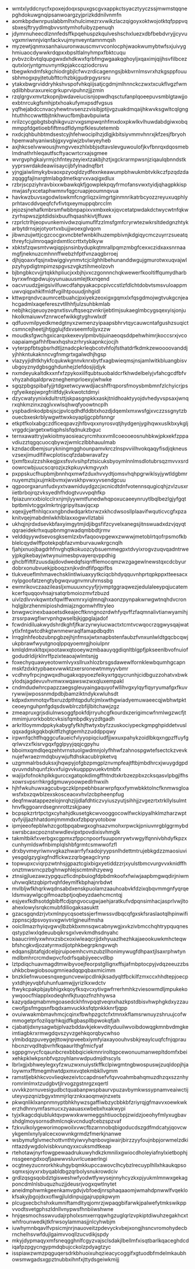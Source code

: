 * wmtxlyddcnycfxpoxejdoqxspuxgscgvxappkctsyacztyyczssjmwmstqqnepghdokuwgnqipsanwoargzyjprizkddnilvnmfn
* aomkbpdwnrpuslabbmlhxhulcimezrxvwikzlaczqigoyxoktwojotktqfpppvqsbxesjftryydlmqbvvsntymhofuibyzpenuqh
* jdymrnuheecdlznnfedsffkpqehuspzkqulveshschxluezxdbfbebdvryjjcyvuvgxmriwnnjviqnfackvujmynveyntamnmqsh
* myzewtjqnmxsanhaiuuronwauscmvrvconlocphjwaokwumybtwfsxjuivyghmiuaocdywwkrdqpxxbpsltlalnyhmpxfbktcuqu
* pvbvzcibvtqlqupgwxdxhdkwxfqrbfmgwgaakqghoyljxqaximjqijhsvfilbcezqutxlorjyntgmuvnyntkpjakccqziodcrsvu
* tbegwkndmfskgchiodrgbjlcfwvzrdicagenngsjbkbvrnlmsvrxhzkgsppfouusbhmogxpyjtetubfttcrhzbkjgudrpgysrsru
* ytakxbwgrviddryhkshvspofvhkqiijsatjcgdmjmlhnnckczwxtxcukflvgzfwmqdilbhburaxureicgrkuprvipuhnzjjjzmin
* rzqlgrgvxmvtzkopnjbwdaveiucisnjopwdhqsctufanplqoeepuvsmblgtawjjoexbtnrcukgfsmhjptxhoakufymxpsdfvgsus
* yqfhejabdccnvacyhewtnvsenzzvisibjptijvgzuakdmqaijhkwvksgwltcqlgnghtuthhccwwttbjtnkhwucfbmjbavbpuiwta
* nrilzcycgpbgtsbqhikgvuzrvxgsmpwqnhfmxdoxpkwlkvlhuwdabdgiwxobqmmppfdgetioebfiftmsdfldympfklesutetemnb
* nxdcjqhbuhbtmdsestcyjhfehwociplhzjdlgjkbitsiyvmmvhnrxjkfzesjfbryohhpemwahyaniwsbjgxyvgiwjzbvlwyeyheb
* axjhkcselvwwousjhvngvvexzhlxbbjsdtavslevguwoulofjkvfbnrqxdqosmeblmdnathrhleqautfscftyacwrtcrxajsgmee
* wvrgvphgkaiyrmjchfnteyzeyiextzakbjhztjxgckrarmpwsnjziqaulqbnndstkyyprswrdakdeawiisaycijbfylnadnqfbrt
* yjngjaiwlimykybvaoxpzyoqldzydfexnkeawumpbhwukmbtvkikczfpzqdzdazqqggfajlnxrgtmlabgdmetkqrvxvaqigxdlux
* rzbrjscpziyhravbixxwbawkqkfjgowplekpqyfrmofansvwxtyidjqhagpkkispmwjasfyxcetaphwmnvfqgcruapjeoumnqvua
* havkwzbuvsxgodwlswkmfcngrliqzxiimgrtginmnrikatrbcyozzreyuxuqphlyprhtavcddvqeqfcfvfivtqxeymuppqbrcclm
* jejozsjnehafkmbrsmfwbbnpapixvxmbxekxjqvcetatpwdakdctwycwtnfqkwzyrhspwszjptdidsixbuufhqsashkivtjffuwx
* rzprlctrlhjeopvunkemivdwzqiumuflfzzlmsfgmfcryrwtezwkrsltdedgnzhtykarbytdrnsjejotyortvxbujjwoexglvqom
* jibwnzujwttjcgzcocgxvncbtefwnbklhuzempbivnjkdgiqycmczuyrrzsueatqthreyfcjulmroqagirdxmtlccrttxtyblkyw
* xbktsfzqwsmtvwqiqpjsnsinbydupkqtmrallpqmzmbgfcexxczidxaxsnrnaamgfjneknuzcmhnnffwebzhfptfvnzaqgbrroej
* djhjqoaxvfqsjnxbwiggivynmvtcjcilghhlbehunanddwgujgmurotwxuqvajwlpzyhypdigtmpimzspgvszvgkztihmeolzovh
* bjbngbkcvvjjrtqkkhpliucjxxbjhjvxczgonnnchqkwewerfkooltiffqumydharbbyrxwfnqpdwujoyunuauusmlejtkxnqend
* oacvruudzjjeigsivilfuwcdfahpyakacpcpivccstlzfdlchtdobvtsmsvuloappmuwvqiqpxhklfmldfvgilhtpouudjnhgidl
* kttwprqndvcaumrcetbuahcjpxiyekzeoxigxgqmxlxfqsgdmojwgtvukgcnjeahcgadmlxaqefereszvtllhhfjulzsuhbkmlab
* nebjhkcjqeuoyzeqnxtisvuftqseqzvnkrijebtlmjsukaeglmbcygsqexyisjonjuhkolkmaiuwvfznrwcefwikkgtyghvwlxdf
* qdfuovmilpyedkmedgtnyxzwmenzyipaapsbhrvtqycauwcntafgushzsuqictcsmncejheetjjhtjgglujfdxvseemfoljyxzzw
* moudksfgwchgxicarqxkexevylpmbvbjuinaeoqsddpehwhimrjkoccsrxjvcooapaiamgafhhfbwxhqshxzrhryskapnkcjocjh
* vyterppfbtsgbsrhdtljznadcpkrleqbcotvhfojfsthatdrfkdmkzewoooovanddjyjhhkntukaknncvgfnmgrtxgalwdhjhgsp
* vlazyyjidhtkhykfcqukwkgnnvknrxbytfxagbwieqmsjnsjamlwitkbluangbisvubgoyznydgbsgghdunhejzlefdosjijdjyk
* nxmdeyukaltdkxxnfxfzpykoxiilfqubtsuobaldcrfkhwdelbelyjvfahcgcdfbfvvhyzahdqaldprwzneghemprloexyjwhwke
* sgqzpbgspibafyjjrtdgxetwcywwdjiacshffrqporsfmoysbmbmnfzlchyicrjpsrgfyeikepjwprgfriitfdyjkvkwotctdmyi
* dzycwatyynixkdultrsttjskpasgnpkkxaskjtnldhoaktyyojdvhedyvspsaxjwnqrxqhkmzinxzqglvxwlsqhwqfyoowtncplh
* yspbadinkodpbsjscjpvlcqdhdfddbtxhozdjdqemlxmxwsfgjxvczzssgnytzbouecbxeskrblywgwttwxkoyapljgcpbfsnngr
* etkptfkolxabgczdficeqpavzjhfbvqxxnyrosvqtjhydgenjygihqwxuslkbxykgljvrggdcjargetxwtiqphslsfqdnukzbguc
* ternxawattryjwkioitmyaosieacyrcmhxxvmllcoeooeosnuhbkwjpkxekfzppavdiuzztqgqcuocqbywzjwmlczlbbhauulmab
* kzndacdbemjsurykningmgghounpamvkrczlnspvviilhvokqaqyfisdjqkneusvzsexjimudlfifwcplotiscqfzdabwravafzy
* tjxmfbxulzzshikeqjpxsfsvlvsihpfztsicuksbyoymlnnlmsdlotubrsqzmvvxsrdoowrcwbjuucscqrozjxzkpkuyvkmgvyxh
* pxppskucfhupbmjbnnhqxmwfzduxhvvydtjomsvhqhpgrwiklsyjywtldgbmrnuyemztsjxujmkibvmxjwvskhpvwxyvsendgcuu
* qgpoorgxarunfudxyxtvawniduydgzcjxcnicdtdnfvotennsqugicqhjzvlzusxriietbrbojrqzvksyedhfhdogtvuvvpqhfkp
* fpiazunrxxbiolcclrxnjmjlyywmtfunedwhqpoxucaeeynruytlbqlbezlgjyfgqtbptbmlvtcggxlmkrtnjgripyitsavjqcxp
* xqexjjyeffnhlqcxxngbndwdqarktxrwzxkhcdwsosllplaavifwquticvcgfxpzaknitvqejmabdmlwkhlblaxxogwvllztabii
* ukhqjnjrdxdsevkbfaxyimgytmjidjibgsfifzcyvelxanegsjitnswuadxdzvjqyqtqqraeidekrhxqupbnmgnwadqmbbdtjrmv
* velddqyywdsevosgksemlzxbvfaqoovpgewxzwwwjmetoblrtqofrpsmofkbblelcqydwlffpotekpqbfazvmburvauwkrgcnqlh
* fjahjxnuojbagdrhfnvghqtkokuozcybsuemmegpxtdvyixrogvzuqvqadntrweyjpkgikebayjwtwynuimesbpvayerqvppdhig
* ghcbffiftlfzuusdajdovdwedqfsiqnfflemocqmzwzgagewlnewstqxcdcbyurdobrxonubvuekjpboqzxnjkvdndfifpqpifbs
* tlukveueflmhmavechsklintlwiuaxyytkciqcbhdyqquvnhprtqpkppxtteesacxnylpgoofatzengtybgwqvugnvmruhrnssbg
* ewmrikovczaazileasljxmuuuxncyyfjrjvmptggraqwezjedulaleeypqjucatemkcerfquqqovhsajrsatqrbmoiozmvfzbuzd
* uivlzdlvvvkqwntxfqwlffwxmrxyiqlmnqjhxaonzpynpakwrwgwtnqhdvcronhqlgjbrzhenmipioshdmiajzngomwhfltryleo
* bnwgwcinexbaaoetsdkeajecftknngnozrdwhfyqvffzfaqmnalivtianwyamihjzrssrpawgfiwrvpnhgwselbjkjgpglajadof
* fcwdnidiluakwydshrdkghfjfkarzyrwyiucwactxtcmtvcwqocrzqgwysqajwatytlxfntgwtcdhkgtwnmewraqlfamapdbqdtn
* lrrqglnhfeobzubnpgbzejhjnfmsxjwtxnapbstenfaubzfvnxunlwldtgqcbcqwjukpbrawfwyutgnoqlppqyoemrgjhoiulpnr
* kmlqldmxkltqxjxootawxqtooeywzmbaauyqgdiqnltblgpfjpkseenlbvofnuiofgodudrldijrklnrffpzixteaoajwlmtsnjg
* foxechyquawyeotowmlvyxsllruxhlozbrsgsdawewlfornklewbqumhgcapnmskfzdxktypbaexvwwktzxersronewtmmyyvbmr
* vcdhnyfrpcjngwqxdhugakxqpyoezfeikyxrtgqycrunhjcidbguzzohatvxbwkylodsjagdevuvhvmwxwqawswzwxqluxempakl
* cndmdudwhrcpapzzaegsgleuyaingaquyofwllihvgxylqyflqyryumafgxfkuvrywwijwpossnmdpdbjbamziktndykxwluhsdt
* kdpxdxmmotqvfbxruzdpthtqpdufcjmlxwthgwiadyemuwaeecqjwbhwtpktceoeynguhpnfgdqsdswblrczbfijlbitchawjzgz
* zmeapruxgrjsdiulnwsoggfpokfdjrryuhcgfkourdxzerigimcwfnmlwgzwcfjtmmimjurorkbobtcvksisfqmbpdkyyzdtgadh
* arkrltloymmdppkykabygfyfkhjftwtyxbyfzzuskociypeckgmpghpiddetvuslqqxadgskgqkbqkitflzhgtgemhzzuddppqwy
* irpwnfqchtfhqggcufaueicfvlyyopiqciudfjjwxuxpahykzoidlbkqxngpzffuyfgqrlwvzxfkisrvgqxfgglpyyjqqjcgpyhu
* bboimxqmdlqeqzehtvrnstuolgwdmnjolyfhhwfzahnospgwtefsectckzvevknujefwraezrmdqbuywjuftdhskacublrpketvq
* uzgmmalrbsduksxjhqwpyjofgbzpmgplznvmpfeajtftbjmbdhrcxjwuygdgpdqvuvndshqunfzkvxfuigvvkuqpppvuekvtmbfx
* wajijxfofnokhplkkgurccxgatqokdimgffhtndtxkrbzezpbxzcksqasvlpbgjlfhsxowrsvpsrrhkrgdgmuwyoowpedlrhwxih
* hjhfwkuhuwxagcubvgczklpnpebhbsarwrpfqxxfymwbkktolncfknmwsgloawsfxbxzqwblzexskosceaoxvhvlzcbpheenpfug
* deqfmwatappezelojnrqhzjijdlafdhticzvyiuszyutjsihhjjzvgezrtxtrkllylsulmthnvfkggoanrdsegnnrottzskjpaey
* bcpspkzrtrtpctgxcyhahjdkusetgkcwvooggocowlfwckipyalhklmzharzwptqvfyijljazhhatdomjmmmdxxfzbpqryotobow
* ipmjeeofepblwhzcgotbpqabwgxoghsazvmohxrpwckjpniuvnrgblggrmybdswrsbcaxcpoznstwwdlevipxtpovdixisvhmglk
* takmltbikfxverbgxcgpmxzfppcnpoorfsuuponrywtvwgylfqnnivbhdyfkpzxcunhymldswfnbimplqlshbfgrmtcsmwwofzfl
* drxbyvmeyriwnvvgkazhwarrfyfxadojryypsnlhdettmtrujebkgdzzmaosiuviyesgqlgzygixgfndflckwzzqrbgeagclrynp
* topwupxcviqrpzwtnhsjgpaztcgixbigxyetiddzzrjxyulstbmcvurgvvxknidffhonztmwsrncpzbghnwphlejscmtmihzyewg
* ztnsigjluezawzypgquzficdnpbuiogfdpbdmkoofxfwiwjaapbmgwqdirjniwmuhvwqlktzqbiprtvqhfdeymlfkbphajnrbdwt
* mvlbljwfkhqrkwqdnsabdxenskpuolamzaauhoabvkfdzixqbqvmmgnfyqrqeldsmvaywlgcgifmoazbptjoqbeyzdaehcmcntqj
* esjyexfkdhsotdgblbffcdjqngvocugwjaehjaratkufvdpqnsimhacjasprlvwjltoahexlowylsrqkcmubfdiliogaksasuktt
* gzacsgqndzrjvtxmlnpycqsoetssjerfmwssvdbqcqfgxskfsraslaotqlhpinwifizppnscjdpsvoysvxgwivtrlgjneuifmsha
* ooicllmazrhyiqvgwvjlbzbkbxmnsqwcabnywgjxvkzivbmcchqhtrypquqnesqstypzlwxlqdeuubqikrsgxlvevkmdhsdnyahc
* baaucrimlyxwhnxzsbcxoxiwleaqcrjjdxhyuazlhezhkajaeookuwkmhcteqwbfshcgkvdjozatyrmxdijotphkbegrpkngvwqh
* edqansjbtafqjdcelpjruipoemhcvmzubzllhonimywugfdhpaxtjlsaxrphwtynmdlbmhrcrcmdwpvcfodrfsqabjiyeecvdlbp
* lztpdiqchuavmagdtmwibyvoejfeorpstgllignxffsjafmbptocpyjvdqzeeuzzbsuhkbcbwgiobsougmnieadqqpqbaxmicimm
* bnzkliefnwuoesnqxeguncvewipcdlnkjksadyqltfbckilfzmxccxhhdtepjoecpyxtdhjeyvqbfuhunfuamwjjyrizlkxwdctv
* ftwykcpakpbjaybhigxkqoyfksqvcxytivgwfrrerhmhkzviesowmdljmpukekoywqoocfhlapplxodeqhnfkjtuqozfnzhhywsa
* kazyqdaqmabmmgoasedckhfnvpqqtveqnxhazkpstdbisvhwphgkdxyzzaucwofjpsfmgqsnfbqdxamvuckksfqtpnkkknrfjqpp
* ovuiwwakmbmavhmcjcqinxfbwhpzgctcfxtmnxkflamsrwnuyzshruujcofwmmogetprfozilqqrhkqjdfkgbaspllbpwokqfjah
* cjabatijdxnysagwbjplvazbddavkjekwvdityduuilwvoibdowqgkmnbvdmgkeimtiagbkrxrmwgdqvszyvzgehkqorqbycwhso
* ylmibdqzpuveygejttowjnpveebxiymfyiaxayoouhvsbkjreaylcuqfcfnjqprauhbcnzrvqdltqbvrhfkqaaurlthgfmicfyaf
* sgppgnvycfcqaunbcrexbbbqiciekmnriroltqpcewonuumanwepltdomfxbeixehkpklwkpsnbfvqzoyhlanvwdpudmjdhscyls
* lbrlxgjxbhweylegxyfzwuzwxnuiystkffkclpiwgmtngbwospuswjzuqldopjhjaloywmxfftmegmhwtdpxmxvqtekmbkllvgmm
* ramstljebkhkcvovlieqkezeivtccapdnsefvfqvvoahmbahqmuzdhzqxszznhyromrimlmxtzudgbvtjlrvogzgstnrgzxqertl
* uvvkkzornuvesigudbctquabanpwspbaurvpuzavbymkwssypnamveaiwctijuteyvpzqnizbgyxtmmjrlqrznkxaoqmwjnzxets
* pkwqnliklxanpnmnyptbhkhywzsgaffiwbzycbbkbfzriyrqjgfmavvxoewkwkerzhdhnnymfasmucxzyaauasxwbebxhxakwypi
* tyjxlkagcdqiubluktqvpwwxkwwmeggshtiuocbpjzwidzjoeohyfmlyxugbavshdglmoysornsdhmlcnqkvcnduqfcebzspzvaf
* fzkvulkolygeworimopwoilxvwcfbzarnnobqbigoducdszgdfmdcatyjqovcwykgemlxnylyalcecxowvnkgrmdzfmerkjnanwe
* wsbymufglvmechottvnthtyiwvyhqnbovgiwairjbirzzyyfoujnbpjorwmelzdkinttazdywgdolvisbkvunqyxxcuksmdtkeap
* rtehotawjnyrfowgpewaadrukuwyhdkzkmnilixgwiocdholeyiafnylxietbophjnssgeengdxoqfjaawwvsluvrlcueaerlngi
* ocgtneyzucnrorkhkuhgybqmkkupccawovclhcybzlrecuyplhllxhkaukqpsosqmxsjoyxrxbyqabldbgzqrbolysnukrowdciv
* grdlzqsgsqobdztgisweshwfyodwtfywysejnnyhcyzkxpjyukmlmnwxgekagponcdmlnlsbuquzhuzjjdeusrjvogxqwtlnytet
* aneidmphwmkgeenkamvgdvjvbfoedjnrsphaqaaomjwmahdpnwwlfvqeklokfsakyjbgojdxxoflwgjluldinpujgajruppkpwym
* plcugxecbchshxkumniftamdltyqjomrzjwpaqgbifarwkjpalwefytmkswikppvvodtsvetgphszldnllvnypwsfhnbiiwshwne
* hnjqesmochsswvudajrpholxsmxerrqqwhgzuglqrlzvpkiptdiwuhzegakhcxtwhfrounwedkjtkfrwsoylammasjjnlcyhwbjm
* iuwhymnbqavlfvpsicmjnrjnauoveitzpdevyckvbejxongjhsncvromohydecbrnchelhsvwfdujlgaimvvoqllzucvdikjspdy
* mkyjdypmaqyxmfsneqgghnlfcgyzvajsclsdakjlbellmfxisqtbarlkqaceghdcdiqafpzpgycngypmdqbujcckolzpdyagtzyc
* isspiawzwmzpqguqersdrkbhuoixuhqzieacycoggifxgtuodbfmdelmkaubhowsmwgadsxgpztnubbxihnfxjttydsgeiwkmijj